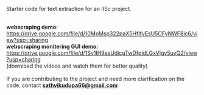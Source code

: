 Starter code for text extraction for an IISc project. <br><br>

<b>webscraping demo:</b> <br> https://drive.google.com/file/d/10MpMsp322paX5HfIfvEsU5CFyNWF8ic6/view?usp=sharing <br>
<b>webscraping monitering GUI demo:</b><br>  https://drive.google.com/file/d/1Sv1IH9esUdicgTwDfpidLGxVjqv5uvQ2/view?usp=sharing <br>
(download the videos and watch them for better quality)<br><br>
If you are contributing to the project and need more clarification on the code, contact <b>sathvikudupa66@gmail.com</b>
